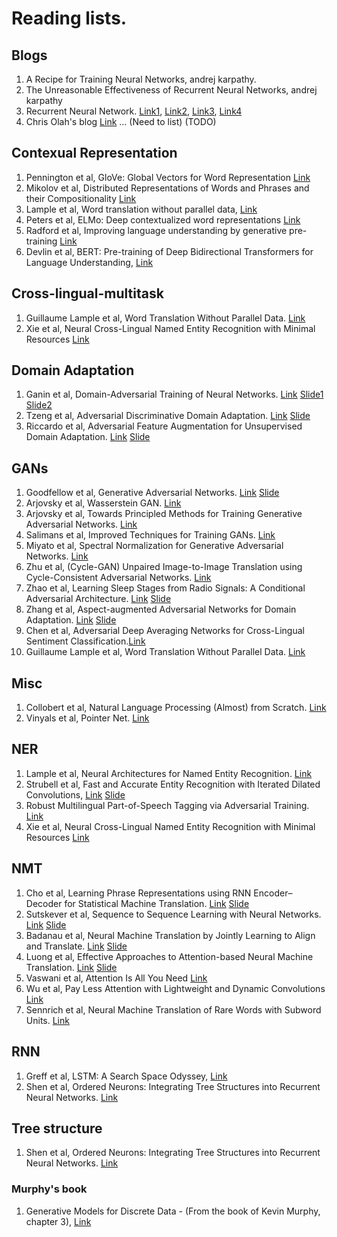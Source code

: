 # Reading lists.

## Blogs
1. A Recipe for Training Neural Networks, andrej karpathy.
2. The Unreasonable Effectiveness of Recurrent Neural Networks, andrej karpathy
3. Recurrent Neural Network. [Link1](https://drive.google.com/file/d/1Uf9ovCWkW44OR20f4puflLBlN0Nbmkfq/view), [Link2](https://drive.google.com/file/d/1ciYPg1ktTv0Yh730b_7NBZhFjmaOTiq4/view), [Link3](http://cs231n.stanford.edu/slides/2017/cs231n_2017_lecture10.pdf), [Link4](http://web.stanford.edu/class/cs224n/lectures/lecture9.pdf)
4. Chris Olah's blog [Link](https://colah.github.io/posts/2015-08-Understanding-LSTMs/)
... (Need to list) (TODO)


## Contexual Representation
1. Pennington et al, GloVe: Global Vectors for Word Representation [Link](https://nlp.stanford.edu/pubs/glove.pdf)
2. Mikolov et al, Distributed Representations of Words and Phrases and their Compositionality [Link](https://papers.nips.cc/paper/5021-distributed-representations-of-words-and-phrases-and-their-compositionality.pdf)
3. Lample et al, Word translation without parallel data, [Link](https://arxiv.org/pdf/1710.04087.pdf)
4. Peters et al, ELMo: Deep contextualized word representations [Link](https://www.aclweb.org/anthology/N18-1202)
5. Radford et al, Improving language understanding by generative pre-training [Link](https://www.cs.ubc.ca/~amuham01/LING530/papers/radford2018improving.pdf)
6. Devlin et al, BERT: Pre-training of Deep Bidirectional Transformers for Language Understanding, [Link](https://arxiv.org/abs/1810.04805)


## Cross-lingual-multitask
1. Guillaume Lample et al, Word Translation Without Parallel Data. [Link](https://arxiv.org/abs/1606.01614)
2. Xie et al, Neural Cross-Lingual Named Entity Recognition with Minimal Resources [Link](https://arxiv.org/abs/1808.09861)


## Domain Adaptation
1. Ganin et al, Domain-Adversarial Training of Neural Networks. [Link](https://arxiv.org/abs/1505.07818) [Slide1](https://drive.google.com/file/d/1qd9J7RDXh7q6qsncGbmkZ-Wj9W9bOWdh/view?usp=sharing) [Slide2](https://drive.google.com/file/d/1viwV_OUDoLtv2gEkF1o_47aGrCj-DeMS/view?usp=sharing)
2. Tzeng et al, Adversarial Discriminative Domain Adaptation. [Link](http://openaccess.thecvf.com/content_cvpr_2017/papers/Tzeng_Adversarial_Discriminative_Domain_CVPR_2017_paper.pdf) [Slide](https://drive.google.com/file/d/1viwV_OUDoLtv2gEkF1o_47aGrCj-DeMS/view?usp=sharing) 
3. Riccardo et al, Adversarial Feature Augmentation for Unsupervised Domain Adaptation. [Link](https://arxiv.org/abs/1711.08561) [Slide](https://drive.google.com/file/d/1viwV_OUDoLtv2gEkF1o_47aGrCj-DeMS/view?usp=sharing)


## GANs
1. Goodfellow et al, Generative Adversarial Networks. [Link](https://arxiv.org/abs/1406.2661) [Slide](https://drive.google.com/file/d/1qd9J7RDXh7q6qsncGbmkZ-Wj9W9bOWdh/view?usp=sharing)
2. Arjovsky et al, Wasserstein GAN. [Link](https://arxiv.org/abs/1701.07875)
3. Arjovsky et al, Towards Principled Methods for Training Generative Adversarial Networks. [Link](https://arxiv.org/abs/1701.04862) 
4. Salimans et al, Improved Techniques for Training GANs. [Link](https://arxiv.org/abs/1606.03498)
5. Miyato et al, Spectral Normalization for Generative Adversarial Networks. [Link](https://openreview.net/forum?id=B1QRgziT-)
6. Zhu et al, (Cycle-GAN) Unpaired Image-to-Image Translation using Cycle-Consistent Adversarial Networks. [Link](https://arxiv.org/abs/1703.10593)
7. Zhao et al, Learning Sleep Stages from Radio Signals: A Conditional Adversarial Architecture. [Link](http://sleep.csail.mit.edu/files/rfsleep-paper.pdf) [Slide](https://drive.google.com/file/d/1qd9J7RDXh7q6qsncGbmkZ-Wj9W9bOWdh/view?usp=sharing)
8. Zhang et al, Aspect-augmented Adversarial Networks for Domain Adaptation. [Link](https://arxiv.org/abs/1701.00188) [Slide](https://drive.google.com/file/d/1qd9J7RDXh7q6qsncGbmkZ-Wj9W9bOWdh/view?usp=sharing)
9. Chen et al, Adversarial Deep Averaging Networks for Cross-Lingual Sentiment Classification.[Link](https://arxiv.org/abs/1606.01614)
10. Guillaume Lample et al, Word Translation Without Parallel Data. [Link](https://arxiv.org/abs/1606.01614)


## Misc
1. Collobert et al, Natural Language Processing (Almost) from Scratch. [Link](http://www.jmlr.org/papers/volume12/collobert11a/collobert11a.pdf)
2. Vinyals et al, Pointer Net. [Link](https://arxiv.org/pdf/1506.03134.pdf)


## NER
1. Lample et al, Neural Architectures for Named Entity Recognition. [Link](https://arxiv.org/abs/1603.01360)
2. Strubell et al, Fast and Accurate Entity Recognition with Iterated Dilated Convolutions, [Link](https://arxiv.org/abs/1702.02098) [Slide](https://drive.google.com/file/d/10kI5PBvHs1iO1CdF_QkTsDsOIOeFRgH_/view?usp=sharing)
3. Robust Multilingual Part-of-Speech Tagging via Adversarial Training. [Link](https://arxiv.org/abs/1711.04903)
4. Xie et al, Neural Cross-Lingual Named Entity Recognition with Minimal Resources [Link](https://arxiv.org/abs/1808.09861)


## NMT
1. Cho et al, Learning Phrase Representations using RNN Encoder–Decoder for Statistical Machine Translation. [Link](https://www.aclweb.org/anthology/D14-1179) [Slide](https://drive.google.com/file/d/1RYUV3YmPrVoRTujaJ0kt6jyD6-4a8Zie/view)
2. Sutskever et al, Sequence to Sequence Learning with Neural Networks. [Link](https://arxiv.org/abs/1409.3215) [Slide](https://drive.google.com/file/d/1W2BaUNc5IqaDypNiXcb0MweOtCetUqZm/view)
3. Badanau et al, Neural Machine Translation by Jointly Learning to Align and Translate. [Link](https://drive.google.com/file/d/1niMR8LX77DnP_iPzjNRauOdz1wjd_eXp/view) [Slide](https://drive.google.com/file/d/1niMR8LX77DnP_iPzjNRauOdz1wjd_eXp/view)
4. Luong et al, Effective Approaches to Attention-based Neural Machine Translation. [Link](https://arxiv.org/abs/1508.04025) [Slide](https://drive.google.com/file/d/1rzX97LRgtQdg6YmVeAq92oLqXGCEjhpb/view)
5. Vaswani et al, Attention Is All You Need [Link](https://arxiv.org/abs/1706.03762)
6. Wu et al, Pay Less Attention with Lightweight and Dynamic Convolutions [Link](https://openreview.net/pdf?id=SkVhlh09tX)
7. Sennrich et al, Neural Machine Translation of Rare Words with Subword Units. [Link](https://www.aclweb.org/anthology/P16-1162)

## RNN
1. Greff et al, LSTM: A Search Space Odyssey, [Link](https://arxiv.org/pdf/1503.04069.pdf)
2. Shen et al, Ordered Neurons: Integrating Tree Structures into Recurrent Neural Networks. [Link](https://arxiv.org/abs/1810.09536)


## Tree structure
1. Shen et al, Ordered Neurons: Integrating Tree Structures into Recurrent Neural Networks. [Link](https://arxiv.org/abs/1810.09536)













### Murphy's book
1. Generative Models for Discrete Data - (From the book of Kevin Murphy, chapter 3), [Link](https://drive.google.com/file/d/0BzSLk-72cmWlSklNNVNfaTBrcHM/view?usp=sharing)
